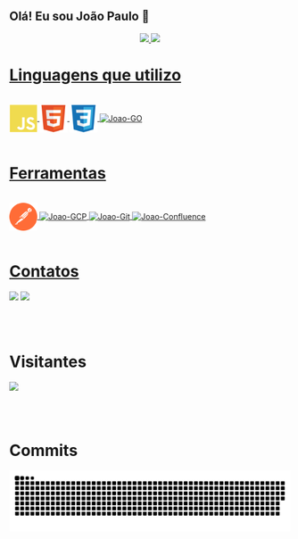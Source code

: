 
## Olá! Eu sou João Paulo 👋
<div align="center">
  <a href="https://github.com/GitJoaoPaulo">
  <img height="150em" src="https://github-readme-stats.vercel.app/api?username=GitJoaoPaulo&show_icons=true&theme=dark&include_all_commits=true&count_private=true"/>
  <img height="150em" src="https://github-readme-stats.vercel.app/api/top-langs/?username=GitJoaoPaulo&layout=compact&langs_count=7&theme=dark"/>
</div>
 
 # Linguagens que utilizo
  
<div style="display: inline_block"><br>
  <img align="center" alt="Joao-Js" height="50" width="50" src="https://raw.githubusercontent.com/devicons/devicon/master/icons/javascript/javascript-plain.svg">
  <img align="center" alt="Joao-HTML" height="50" width="50" src="https://raw.githubusercontent.com/devicons/devicon/master/icons/html5/html5-original.svg">
  <img align="center" alt="Joao-CSS" height="50" width="50" src="https://raw.githubusercontent.com/devicons/devicon/master/icons/css3/css3-original.svg">
  <img align="center" alt="Joao-GO" height="50" width="50" src = "https://cdn.jsdelivr.net/gh/devicons/devicon/icons/go/go-original-wordmark.svg" />
</div><br>
  
 # Ferramentas
  
 <div style="display: inline_block"><br>
   <img align="center" alt="Joao-Postman" height="50" width="50" src="postman.svg">
   <img align="center" alt="Joao-GCP" height="50" width="50" src="https://cdn.jsdelivr.net/gh/devicons/devicon/icons/googlecloud/googlecloud-original.svg">
   <img align="center" alt="Joao-Git" height="50" width="50" src="https://cdn.jsdelivr.net/gh/devicons/devicon/icons/git/git-original.svg">
   <img align="center" alt="Joao-Confluence" height="50" width="50" src="https://cdn.jsdelivr.net/gh/devicons/devicon/icons/confluence/confluence-original-wordmark.svg">
 </div><br>
 
  
# Contatos
  
<div>
  <a href = "mailto:joaopaulobt@outlook.com" target="_blank"><img src = "https://img.shields.io/badge/Microsoft_Outlook-0078D4?style=for-the-badge&logo=microsoft-outlook&logoColor=white"></a>
  <a href = "https://www.linkedin.com/in/joao-paulo-ribeiro-da-silva-7531221ba" target="_blank"><img src="https://img.shields.io/badge/LinkedIn-0077B5?style=for-the-badge&logo=linkedin&logoColor=white"></a>
</div><br><br><br>
  

  
# Visitantes
<p align="rigth"><img alingn="center" src="https://profile-counter.glitch.me/GitJoaoPaulo/count.svg" /></p><br><br>
  

# Commits
![Snake animation](https://github.com/GitJoaoPaulo/GitJoaoPaulo/blob/output/github-contribution-grid-snake.svg)
   
